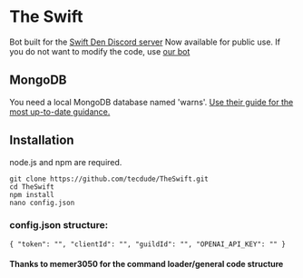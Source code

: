 # The Swift
Bot built for the [Swift Den Discord server](https://discord.gg/DzpaehyZyv)
Now available for public use. If you do not want to modify the code, use [our bot](https://discord.com/api/oauth2/authorize?client_id=1045760873316229193&permissions=274878179328&scope=bot%20applications.commands)

## MongoDB
You need a local MongoDB database named 'warns'. [Use their guide for the most up-to-date guidance.](<https://www.mongodb.com/docs/manual/installation/> "Use their guide for the most up-to-date guidance.")


## Installation
node.js and npm are required.

```
git clone https://github.com/tecdude/TheSwift.git
cd TheSwift
npm install
nano config.json
```
### config.json structure:

`{
"token": "",
"clientId": "",
"guildId": "",
"OPENAI_API_KEY": ""
}`

#### Thanks to memer3050 for the command loader/general code structure

